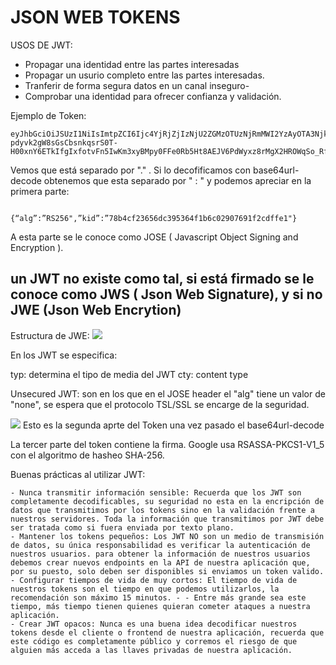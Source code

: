 <h1>JSON WEB TOKENS</h1>


USOS DE JWT:

- Propagar una identidad entre las partes interesadas
- Propagar un usurio completo entre las partes interesadas.
- Tranferir de forma segura datos en un canal inseguro-
- Comprobar una identidad para ofrecer confianza y validación.

Ejemplo de Token:

    eyJhbGciOiJSUzI1NiIsImtpZCI6Ijc4YjRjZjIzNjU2ZGMzOTUzNjRmMWI2YzAyOTA3NjkxZjJjZGZmZTEifQ.eyJpc3MiOiJhY2NvdW50cy5nb29nbGUuY29tIiwic3ViIjoiMTEwNTAyMjUxMTU4OTIwMTQ3NzMyIiwiYXpwIjoiODI1MjQ5ODM1NjU5LXRlOHFnbDcwMWtnb25ub21ucDRzcXY3ZXJodTEyMTFzLmFwcHMuZ29vZ2xldXNlcmNvbnRlbnQuY29tIiwiZW1haWwiOiJwcmFiYXRoQHdzbzIuY29tIiwiYXRfaGFzaCI6InpmODZ2TnVsc0xCOGdGYXFSd2R6WWciLCJlbWFpbF92ZXJpZmllZCI6dHJ1ZSwiYXVkIjoiODI1MjQ5ODM1NjU5LXRlOHFnbDcwMWtnb25ub21ucDRzcXY3ZXJodTEyMTFzLmFwcHMuZ29vZ2xldXNlcmNvbnRlbnQuY29tIiwiaGQiOiJ3c28yLmNvbSIsImlhdCI6MTQwMTkwODI3MSwiZXhwIjoxNDAxOTEyMTcxfQ.TVKv-pdyvk2gW8sGsCbsnkqsrS0T-H00xnY6ETkIfgIxfotvFn5IwKm3xyBMpy0FFe0Rb5Ht8AEJV6PdWyxz8rMgX2HROWqSo_RfEfUpBb4iOsq4W28KftW5H0IA44VmNZ6zU4YTqPSt4TPhyFC9fP2D_Hg7JQozpQRUfbWTJI

Vemos que está separado por "." . Si lo decofificamos con base64url-decode obtenemos que esta separado por " : " y podemos apreciar en la primera parte:

            {“alg”:”RS256",”kid”:”78b4cf23656dc395364f1b6c02907691f2cdffe1"}

A esta parte se le conoce como JOSE ( Javascript Object Signing and Encryption ).

<h2>un JWT no existe como tal, si está firmado se le conoce como JWS ( Json Web Signature), y si no JWE (Json Web Encrytion) </h2>

Estructura de JWE:
<img src="https://cdn-images-1.medium.com/max/1600/1*-qEUNh7EYxBbnnt0Xk997g.png">

En los JWT se especifica:

typ: determina el tipo de media del JWT
cty: content type


Unsecured JWT: son en los que en el JOSE header el "alg" tiene un valor de "none", se espera que el protocolo TSL/SSL se encarge de la seguridad.

<img src="https://cdn-images-1.medium.com/max/1200/1*o4A-GOhRYlqYwVET7Jzm8Q.png">
 Esto es la segunda aprte del Token una vez pasado el base64url-decode

 

 La tercer parte del token contiene la firma. Google usa RSASSA-PKCS1-V1_5 con el algoritmo de hasheo SHA-256.


Buenas prácticas al utilizar JWT:

    - Nunca transmitir información sensible: Recuerda que los JWT son completamente decodificables, su seguridad no esta en la encripción de datos que transmitimos por los tokens sino en la validación frente a nuestros servidores. Toda la información que transmitimos por JWT debe ser tratada como si fuera enviada por texto plano.
    - Mantener los tokens pequeños: Los JWT NO son un medio de transmisión de datos, su única responsabilidad es verificar la autenticación de nuestros usuarios. para obtener la información de nuestros usuarios debemos crear nuevos endpoints en la API de nuestra aplicación que, por su puesto, solo deben ser disponibles si enviamos un token valido.
    - Configurar tiempos de vida de muy cortos: El tiempo de vida de nuestros tokens son el tiempo en que podemos utilizarlos, la recomendación son máximo 15 minutos. - - Entre más grande sea este tiempo, más tiempo tienen quienes quieran cometer ataques a nuestra aplicación.
    - Crear JWT opacos: Nunca es una buena idea decodificar nuestros tokens desde el cliente o frontend de nuestra aplicación, recuerda que este código es completamente público y corremos el riesgo de que alguien más acceda a las llaves privadas de nuestra aplicación.